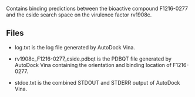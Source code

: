 Contains binding predictions between the bioactive compound F1216-0277 and the cside search space on the virulence factor rv1908c.

## Files

- log.txt is the log file generated by AutoDock Vina.

- rv1908c_F1216-0277_cside.pdbqt is the PDBQT file generated by AutoDock Vina containing the orientation and binding location of F1216-0277.

- stdoe.txt is the combined STDOUT and STDERR output of AutoDock Vina.

